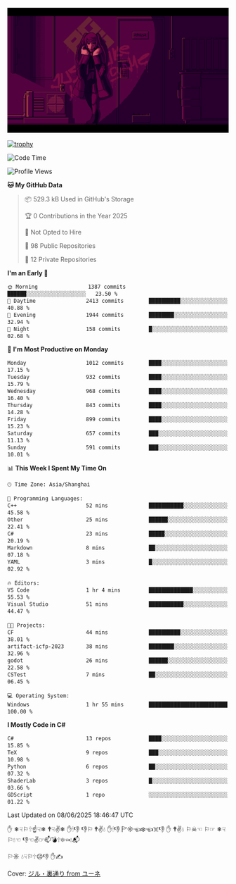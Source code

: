 ![](imgs/main.png)

[![trophy](https://github-profile-trophy.vercel.app/?username=NeilKleistGao&theme=dracula)](https://github.com/ryo-ma/github-profile-trophy)

<!--START_SECTION:waka-->
![Code Time](http://img.shields.io/badge/Code%20Time-1%2C781%20hrs%2033%20mins-blue)

![Profile Views](http://img.shields.io/badge/Profile%20Views-0-blue)

**🐱 My GitHub Data** 

> 📦 529.3 kB Used in GitHub's Storage 
 > 
> 🏆 0 Contributions in the Year 2025
 > 
> 🚫 Not Opted to Hire
 > 
> 📜 98 Public Repositories 
 > 
> 🔑 12 Private Repositories 
 > 
**I'm an Early 🐤** 

```text
🌞 Morning                1387 commits        ██████░░░░░░░░░░░░░░░░░░░   23.50 % 
🌆 Daytime                2413 commits        ██████████░░░░░░░░░░░░░░░   40.88 % 
🌃 Evening                1944 commits        ████████░░░░░░░░░░░░░░░░░   32.94 % 
🌙 Night                  158 commits         █░░░░░░░░░░░░░░░░░░░░░░░░   02.68 % 
```
📅 **I'm Most Productive on Monday** 

```text
Monday                   1012 commits        ████░░░░░░░░░░░░░░░░░░░░░   17.15 % 
Tuesday                  932 commits         ████░░░░░░░░░░░░░░░░░░░░░   15.79 % 
Wednesday                968 commits         ████░░░░░░░░░░░░░░░░░░░░░   16.40 % 
Thursday                 843 commits         ████░░░░░░░░░░░░░░░░░░░░░   14.28 % 
Friday                   899 commits         ████░░░░░░░░░░░░░░░░░░░░░   15.23 % 
Saturday                 657 commits         ███░░░░░░░░░░░░░░░░░░░░░░   11.13 % 
Sunday                   591 commits         ███░░░░░░░░░░░░░░░░░░░░░░   10.01 % 
```


📊 **This Week I Spent My Time On** 

```text
🕑︎ Time Zone: Asia/Shanghai

💬 Programming Languages: 
C++                      52 mins             ███████████░░░░░░░░░░░░░░   45.58 % 
Other                    25 mins             ██████░░░░░░░░░░░░░░░░░░░   22.41 % 
C#                       23 mins             █████░░░░░░░░░░░░░░░░░░░░   20.19 % 
Markdown                 8 mins              ██░░░░░░░░░░░░░░░░░░░░░░░   07.18 % 
YAML                     3 mins              █░░░░░░░░░░░░░░░░░░░░░░░░   02.92 % 

🔥 Editors: 
VS Code                  1 hr 4 mins         ██████████████░░░░░░░░░░░   55.53 % 
Visual Studio            51 mins             ███████████░░░░░░░░░░░░░░   44.47 % 

🐱‍💻 Projects: 
CF                       44 mins             ██████████░░░░░░░░░░░░░░░   38.01 % 
artifact-icfp-2023       38 mins             ████████░░░░░░░░░░░░░░░░░   32.96 % 
godot                    26 mins             ██████░░░░░░░░░░░░░░░░░░░   22.58 % 
CSTest                   7 mins              ██░░░░░░░░░░░░░░░░░░░░░░░   06.45 % 

💻 Operating System: 
Windows                  1 hr 55 mins        █████████████████████████   100.00 % 
```

**I Mostly Code in C#** 

```text
C#                       13 repos            ████░░░░░░░░░░░░░░░░░░░░░   15.85 % 
TeX                      9 repos             ███░░░░░░░░░░░░░░░░░░░░░░   10.98 % 
Python                   6 repos             ██░░░░░░░░░░░░░░░░░░░░░░░   07.32 % 
ShaderLab                3 repos             █░░░░░░░░░░░░░░░░░░░░░░░░   03.66 % 
GDScript                 1 repo              ░░░░░░░░░░░░░░░░░░░░░░░░░   01.22 % 
```




 Last Updated on 08/06/2025 18:46:47 UTC
<!--END_SECTION:waka-->

✋ ❄☟⚐🕆☝☟❄ 🕈☟✌❄ ✋🕯👎 👎⚐ 🕈✌💧 ✋🕯👎 🏱☼☜❄☜☠👎 ✋ 🕈✌💧 ⚐☠☜ ⚐☞ ❄☟⚐💧☜ 👎☜✌☞📫💣🕆❄☜💧📬

⚐☼ 💧☟⚐🕆☹👎 ✋✍

Cover: [ジル・裏通り from ユーネ](https://www.pixiv.net/artworks/62127066)

